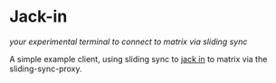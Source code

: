 # Jack-in
_your experimental terminal to connect to  matrix via sliding sync_

A simple example client, using sliding sync to [jack in](https://matrix.fandom.com/wiki/Jacking_in) to matrix via the sliding-sync-proxy. 